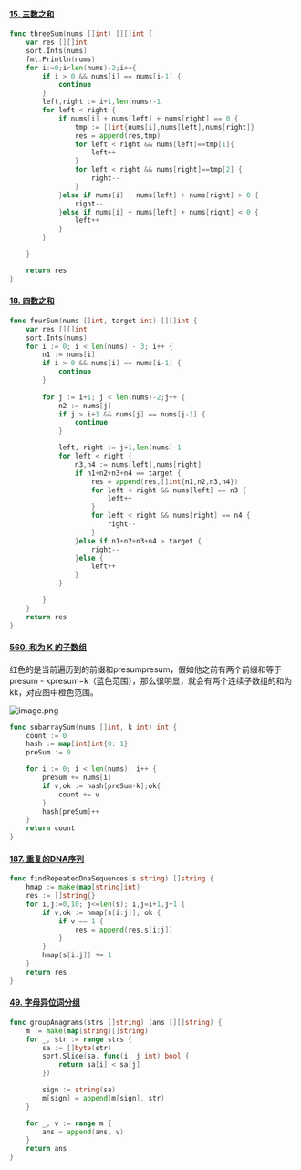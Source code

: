 #### [15. 三数之和](https://leetcode.cn/problems/3sum/)

```go
func threeSum(nums []int) [][]int {
    var res [][]int
    sort.Ints(nums)
    fmt.Println(nums)
    for i:=0;i<len(nums)-2;i++{
        if i > 0 && nums[i] == nums[i-1] {
            continue
        }
        left,right := i+1,len(nums)-1
        for left < right {
            if nums[i] + nums[left] + nums[right] == 0 {
                tmp := []int{nums[i],nums[left],nums[right]}
                res = append(res,tmp)
                for left < right && nums[left]==tmp[1]{
                    left++
                }
                for left < right && nums[right]==tmp[2] {
                    right--
                }
            }else if nums[i] + nums[left] + nums[right] > 0 {
                right--
            }else if nums[i] + nums[left] + nums[right] < 0 {
                left++
            }
        }

    }

    return res
}
```



#### [18. 四数之和](https://leetcode.cn/problems/4sum/)

```go
func fourSum(nums []int, target int) [][]int {
    var res [][]int
    sort.Ints(nums)
    for i := 0; i < len(nums) - 3; i++ {
        n1 := nums[i]
        if i > 0 && nums[i] == nums[i-1] {
            continue
        }
        
        for j := i+1; j < len(nums)-2;j++ {
            n2 := nums[j]
            if j > i+1 && nums[j] == nums[j-1] {
                continue
            }

            left, right := j+1,len(nums)-1
            for left < right {
                n3,n4 := nums[left],nums[right]
                if n1+n2+n3+n4 == target {
                    res = append(res,[]int{n1,n2,n3,n4})
                    for left < right && nums[left] == n3 {
                        left++
                    }
                    for left < right && nums[right] == n4 {
                        right--
                    } 
                }else if n1+n2+n3+n4 > target {
                    right--
                }else {
                    left++
                }
            }

        }
    }
    return res
}
```



#### [560. 和为 K 的子数组](https://leetcode.cn/problems/subarray-sum-equals-k/)

红色的是当前遍历到的前缀和presumpresum，假如他之前有两个前缀和等于presum - kpresum−k（蓝色范围），那么很明显，就会有两个连续子数组的和为kk，对应图中橙色范围。

![image.png](https://picture-1258612855.cos.ap-shanghai.myqcloud.com/20220712185723.png)

```go
func subarraySum(nums []int, k int) int {
	count := 0
	hash := map[int]int{0: 1}
	preSum := 0

	for i := 0; i < len(nums); i++ {
		preSum += nums[i]
		if v,ok := hash[preSum-k];ok{
			count += v
		}
		hash[preSum]++
	}
	return count
}
```

#### [187. 重复的DNA序列](https://leetcode.cn/problems/repeated-dna-sequences/)

```go
func findRepeatedDnaSequences(s string) []string {
    hmap := make(map[string]int)
    res := []string{}
    for i,j:=0,10; j<=len(s); i,j=i+1,j+1 {
        if v,ok := hmap[s[i:j]]; ok {
            if v == 1 {
                res = append(res,s[i:j])
            }
        }
        hmap[s[i:j]] += 1
    }
    return res
}
```



#### [49. 字母异位词分组](https://leetcode.cn/problems/group-anagrams/)

```go
func groupAnagrams(strs []string) (ans [][]string) {
	m := make(map[string][]string)
	for _, str := range strs {
		sa := []byte(str)
		sort.Slice(sa, func(i, j int) bool {
			return sa[i] < sa[j]
		})

		sign := string(sa)
		m[sign] = append(m[sign], str)
	}

	for _, v := range m {
		ans = append(ans, v)
	}
	return ans
}
```

